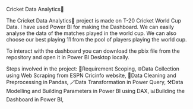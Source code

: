 Cricket Data Analytics🏏

The Cricket Data Analytics🏏 project is made on T-20 Cricket World Cup Data. I have used Power BI for making the Dashboard. We can easily analyse the data of the matches played in the world cup. We can also choose our best playing 11 from the pool of players playing the world cup.

To interact with the dashboard you can download the pbix file from the repository and open it in Power BI Desktop locally.

Steps involved in the project:
📝Requirement Scoping,
🌐Data Collection using Web Scraping from ESPN Cricinfo website,
🧹Data Cleaning and Preprocessing in Pandas,
🪄Data Transformation in Power Query,
⚒️Data Modelling and Building Parameters in Power BI using DAX,
📊Building the Dashboard in Power BI,

